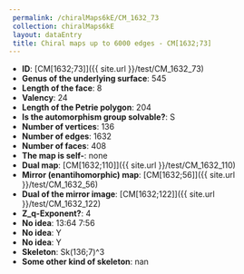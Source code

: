 ```yaml
--- 
 permalink: /chiralMaps6kE/CM_1632_73 
 collection: chiralMaps6kE
 layout: dataEntry
 title: Chiral maps up to 6000 edges - CM[1632;73]
---
```


- **ID**: [CM[1632;73]]({{ site.url }}/test/CM_1632_73)
- **Genus of the underlying surface**: 545
- **Length of the face**: 8
- **Valency**: 24
- **Length of the Petrie polygon**: 204
- **Is the automorphism group solvable?**: S
- **Number of vertices**: 136
- **Number of edges**: 1632
- **Number of faces**: 408
- **The map is self-**: none
- **Dual map**: [CM[1632;110]]({{ site.url }}/test/CM_1632_110)
- **Mirror (enantihomorphic) map**: [CM[1632;56]]({{ site.url }}/test/CM_1632_56)
- **Dual of the mirror image**: [CM[1632;122]]({{ site.url }}/test/CM_1632_122)
- **Z_q-Exponent?**: 4
- **No idea**:  13:64 7:56
- **No idea**: Y
- **No idea**: Y
- **Skeleton**: Sk(136;7)^3
- **Some other kind of skeleton**: nan
